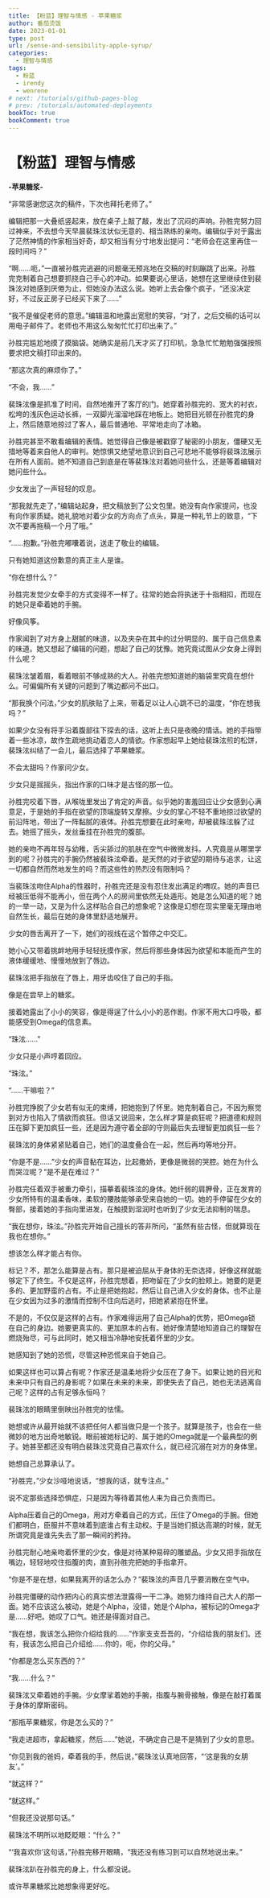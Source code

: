 ```yaml
---
title: 【粉蓝】理智与情感 - 苹果糖浆
author: 番茄烫饭
date: 2023-01-01
type: post
url: /sense-and-sensibility-apple-syrup/
categories:
  - 理智与情感
tags:
  - 粉蓝
  - irendy
  - wenrene
# next: /tutorials/github-pages-blog
# prev: /tutorials/automated-deployments
bookToc: true
bookComment: true
---
```


# **【粉蓝】理智与情感**

**-苹果糖浆-**

“非常感谢您这次的稿件，下次也拜托老师了。”

编辑把那一大叠纸竖起来，放在桌子上敲了敲，发出了沉闷的声响。孙胜完努力回过神来，不去想今天早晨裴珠泫状似无意的、相当熟练的亲吻。编辑似乎对于露出了茫然神情的作家相当好奇，却又相当有分寸地发出提问：“老师会在这里再住一段时间吗？”

“啊……呃，”一直被孙胜完逃避的问题毫无预兆地在交稿的时刻蹦跳了出来。孙胜完克制着自己想要抓挠自己手心的冲动。如果要说心里话，她想在这里继续住到裴珠泫对她感到厌倦为止，但她没办法这么说。她听上去会像个疯子，“还没决定好，不过反正房子已经买下来了……”

“我不是催促老师的意思。”编辑温和地露出宽慰的笑容，“对了，之后交稿的话可以用电子邮件了。老师也不用这么匆匆忙忙打印出来了。”

孙胜完尴尬地摸了摸脑袋。她确实是前几天才买了打印机，急急忙忙勉勉强强按照要求把文稿打印出来的。

“那这次真的麻烦你了。”

“不会，我……”

裴珠泫像是抓准了时间，自然地推开了客厅的门。她穿着孙胜完的、宽大的衬衣，松垮的浅灰色运动长裤，一双脚光溜溜地踩在地板上。她把目光顿在孙胜完的身上，然后随意地掠过了客人，最后普通地、平常地走向了冰箱。

孙胜完甚至不敢看编辑的表情。她觉得自己像是被戳穿了秘密的小朋友，僵硬又无措地等着来自他人的审判。她惊惧又绝望地意识到自己可悲地不能够将裴珠泫展示在所有人面前。她不知道自己到底是在等裴珠泫对着她问些什么，还是等着编辑对她问些什么。

少女发出了一声轻轻的叹息。

“那我就先走了，”编辑站起身，把文稿放到了公文包里。她没有向作家提问，也没有向作家质疑。她礼貌地对着少女的方向点了点头，算是一种礼节上的致意，“下次不要再拖稿一个月了哦。”

“……抱歉。”孙胜完嘟囔着说，送走了敬业的编辑。

只有她知道这份歉意的真正主人是谁。

“你在想什么？”

孙胜完发觉少女牵手的方式变得不一样了。往常的她会将执迷于十指相扣，而现在的她只是牵着她的手腕。

好像风筝。

作家闻到了对方身上甜腻的味道，以及夹杂在其中的过分明显的、属于自己信息素的味道。她又想起了编辑的问题，想起了自己的犹豫。她究竟试图从少女身上得到什么呢？

裴珠泫皱着眉，看着眼前不够成熟的大人。孙胜完想知道她的脑袋里究竟在想什么。可偏偏所有关键的问题到了嘴边都问不出口。

“那我换个问法，”少女的肌肤贴了上来，带着足以让人心跳不已的温度，“你在想我吗？”

如果少女没有将手沿着腹部往下探去的话，这听上去只是夜晚的情话。她的手指带着一些冰凉，故作生疏地挑动着恋人的情欲。作家想起早上她给裴珠泫煎的松饼，裴珠泫纠结了一会儿，最后选择了苹果糖浆。

不会太甜吗？作家问少女。

少女只是摇摇头，指出作家的口味才是古怪的那一位。

孙胜完咬着下唇，从喉咙里发出了肯定的声音。似乎她的害羞回应让少女感到心满意足，于是她的手指在欲望的顶端旋转又摩擦。少女的掌心不轻不重地掠过欲望的前沿阵地，带出了一阵黏腻的液体。孙胜完想要在此时亲吻，却被裴珠泫躲了过去。她摇了摇头，发丝垂挂在孙胜完的腹部。

她的亲吻不再年轻与幼稚，舌尖舔过的肌肤在空气中微微发抖。人究竟是从哪里学到的呢？孙胜完的手腕仍然被裴珠泫牵着。是天然的对于欲望的期待与追求，让这一切都自然而然地发生的吗？而这些性的热烈没有限制吗？

当裴珠泫吻住Alpha的性器时，孙胜完还是没有忍住发出满足的喟叹。她的声音已经被压低得不能再小，但在两个人的房间里依然无处遁形。她是怎么知道的呢？她的一举一动，又是为什么这样贴合自己的想象呢？这像是幻想在现实里毫无理由地自然生长，最后在她的身体里舒适地展开。

少女的唇舌离开了一下，她们的视线在这个暂停之中交汇。

她小心又带着挑衅地用手轻轻抚摸作家，然后将那些身体因为欲望和本能而产生的液体缓缓地、慢慢地放到了唇边。

裴珠泫把手指放在了唇上，用牙齿咬住了自己的手指。

像是在尝早上的糖浆。

接着她露出了小小的笑容，像是得逞了什么小小的恶作剧。作家不用大口呼吸，都能感受到Omega的信息素。

“珠泫……”

少女只是小声哼着回应。

“珠泫。”

“……干嘛啦？”

孙胜完挣脱了少女若有似无的束缚，把她抱到了怀里。她克制着自己，不因为察觉到对方也陷入了情欲而疯狂。但话又说回来，怎么样才算是疯狂呢？把道德和规则压在脚下更加疯狂一些，还是因为遵守着全部的守则最后失去理智更加疯狂一些？

裴珠泫的身体紧紧贴着自己，她们的温度叠合在一起，然后再均等地分开。

“你是不是……”少女的声音黏在耳边，比起撒娇，更像是微弱的哭腔。她在为什么而哭泣呢？“是不是在难过？”

孙胜完任着双手被重力牵引，描摹着裴珠泫的身体。她纤弱的肩胛骨，正在发育的少女所特有的温柔香味，柔软的腰肢能够承受来自她的一切。她的手停留在少女的臀部，接着她的手指向里进发，在触摸到湿润时也听到了少女无法抑制的喘息。

“我在想你，珠泫。”孙胜完开始自己擅长的答非所问，“虽然有些古怪，但就算现在我也在想你。”

想该怎么样才能占有你。

标记？不，那怎么能算是占有。那只是被迫屈从于身体的无奈选择，好像这样就能够定下了终生。不仅是这样，孙胜完想着，把吻留在了少女的脸颊上。她要的是更多的、更加野蛮的占有。不止是把她抱起，然后让自己进入少女的身体。也不止是在少女因为过多的激情而控制不住向后逃时，把她紧紧抱在怀里。

不是的，不仅仅是这样的占有。作家难得运用了自己Alpha的优势，把Omega锁在自己的身边。她要更真实的、更加原本的占有。她好像清楚地知道自己的理智在燃烧殆尽，可与此同时，她又相当冷静地安抚着怀里的少女。

她感知到了她的恐慌，尽管这种恐慌来自于她自己。

如果这样也可以算占有呢？作家还是温柔地将少女压在了身下。如果让她的目光和未来中只有自己的身影呢？如果在未来的未来，即使失去了自己，她也无法逃离自己呢？这样的占有足够永恒吗？

裴珠泫的眼睛里倒映出孙胜完的怯懦。

她想或许从最开始就不该把任何人都当做只是一个孩子。就算是孩子，也会在一些微妙的地方出奇地敏锐。眼前被她标记的、属于她的Omega就是一个最典型的例子。她甚至都还没有明白裴珠泫究竟自己喜欢什么，就已经沉溺在对方的身体里。

她想自己总算承认了。

“孙胜完，”少女沙哑地说话，“想我的话，就专注点。”

说不定那些选择恐惧症，只是因为等待着其他人来为自己负责而已。

Alpha压着自己的Omega，用对方牵着自己的方式，压住了Omega的手腕。但她们都明白，臣服并不意味着到底谁占有主动权。于是当她们抵达高潮的时候，就无所谓究竟是谁先失去了那一瞬间的矜持。

孙胜完耐心地亲吻着怀里的少女，像是对待某种易碎的雕塑品。少女又把手指放在嘴边，轻轻地咬住指腹的肉，直到孙胜完把她的手指拿开。

“你是不是在想，如果我离开的话怎么办？”裴珠泫的声音几乎要消散在空气中。

孙胜完僵硬的动作把内心的真实想法泄露得一干二净。她努力维持自己大人的那一面。她不应该这么被动，她是个Alpha，没错，她是个Alpha，被标记的Omega才是……好吧。她叹了口气。她还是得面对自己。

“我在想，我该怎么把你介绍给我的……”作家支支吾吾的，“介绍给我的朋友们。还有，我该怎么把自己介绍给……你的，呃，你的父母。”

“你都是怎么买东西的？”

“我……什么？”

裴珠泫又牵着她的手腕。少女摩挲着她的手腕，指腹与腕骨接触，像是在敲打着属于身体的摩斯密码。

“那瓶苹果糖浆，你是怎么买的？”

“我走进超市，拿起糖浆，然后……”她说，不确定自己是不是猜到了少女的意思。

“你见到我的爸妈，牵着我的手，然后说，”裴珠泫认真地回答，“‘这是我的女朋友’。”

“就这样？”

“就这样。”

“但我还没说那句话。”

裴珠泫不明所以地眨眨眼：“什么？”

“‘我喜欢你’这句话，”孙胜完移开眼睛，“我还没有练习到可以自然地说出来。”

裴珠泫趴在孙胜完的身上，什么都没说。

或许苹果糖浆比她想象得更好吃。
